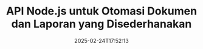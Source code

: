 ---
############################# Static ############################
layout: "landing"
date: 2025-02-24T17:52:13
draft: false

lang: id
product: "Assembly"
product_tag: "assembly"
platform: "Node.js via Java"
platform_tag: "nodejs-java"

############################# Drop-down ############################
supported_platforms:
  items:
    # supported_platforms loop
    - title: ".NET"
      tag: "net"
    # supported_platforms loop
    - title: "Java"
      tag: "java"
    # supported_platforms loop
    - title: "Node.js"
      tag: "nodejs-java"

############################# Head ############################
head_title: "Toolkit Node.js untuk Membangun, Mengotomatiskan, dan Menyesuaikan Dokumen"
head_description: "Library Node.js untuk mengotomatiskan alur kerja dokumen. Hasilkan file PDF, Word, Excel, PowerPoint, HTML, dan email dari template Anda."

############################# Header ############################
title: "API Node.js untuk Otomasi Dokumen dan Laporan yang Disederhanakan"
description: "Percepat proses pembuatan laporan JavaScript dengan menggabungkan data Anda dengan template yang sudah ada."
words:
  for: "untuk"

actions:
  main: "Mulai Uji Coba Anda di NPM"
  main_link: "https://www.npmjs.com/package/@groupdocs/groupdocs.assembly"
  alt: "Lisensi"
  alt_link: "https://purchase.groupdocs.com/pricing/assembly/nodejs-java/"
  title: "Siap untuk Memulai?"
  description: "Coba fitur GroupDocs.Assembly secara gratis atau minta lisensi."

release:
  title: "Versi {0} dirilis"
  notes: "Lihat apa yang baru"
  downloads: "Unduhan"
  link: "https://releases.groupdocs.com/assembly/nodejs-java/"

code:
  title: "Buat Grafik dalam Dokumen Word Menggunakan Node.js"
  more: "Lebih banyak contoh"
  more_link: "https://github.com/groupdocs-assembly/GroupDocs.Assembly-for-Node.js-via-Java/"
  install: "npm i @groupdocs/groupdocs.assembly"
  content: |
    ```javascript {style=abap}
    const assemblyLib = require('@groupdocs/groupdocs.assembly');

    // Path ke template utama
    const template = "chart_template.docx";

    // Ambil data produktivitas manajer dari sumber
    const data_table = 
        new assemblyLib.DocumentTable("Managers.json", 1);

    // Buat instance DataSourceInfo dengan data
    const data 
        = new assemblyLib.DataSourceInfo(data_table, "managers");

    // Atur warna grafik menggunakan DataSourceInfo lain
    const design = 
        new assemblyLib.DataSourceInfo("red", "color");

    // Isi template dengan data dan simpan ke output
    const asm = new assemblyLib.DocumentAssembler();
    asm.assembleDocument(template, "result.docx", data, design);
    ```

############################# Overview ############################
overview:
  enable: true
  title: "Ikhtisar GroupDocs.Assembly"
  description: "Library Node.js yang dirancang untuk membuat dokumen secara programatik dengan penanganan data yang terintegrasi."
  features:
    # feature loop
    - title: "Integrasikan Data Bisnis ke dalam Template dengan JavaScript"
      content: "Hasilkan laporan yang menarik dengan menyematkan JSON, XML, atau data lainnya ke dalam template dengan GroupDocs.Assembly for Node.js via Java."

    # feature loop
    - title: "Kelola Konten yang Disematkan"
      content: "Secara otomatis mengisi tabel, grafik, dan visual lainnya dalam dokumen Anda menggunakan data eksternal."

    # feature loop
    - title: "Opsi Kustomisasi"
      content: "GroupDocs.Assembly for Node.js via Java memungkinkan Anda menambahkan fitur seperti kode batang, mengambil data dari URL, dan mengekspor file dalam berbagai format."

############################# Platforms ############################
platforms:
  enable: true
  title: "Independensi platform"
  description: "GroupDocs.Assembly for Node.js via Java terintegrasi dengan lancar dengan sistem operasi, kerangka kerja, dan manajer paket terkemuka."
  items:
    # platform loop
    - title: "Amazon"
      image: "amazon"
    # platform loop
    - title: "Docker"
      image: "docker"
    # platform loop
    - title: "Azure"
      image: "azure"
    # platform loop
    - title: "Eclipse"
      image: "eclipse"
    # platform loop
    - title: "IntelliJ"
      image: "intellij"
    # platform loop
    - title: "Windows"
      image: "windows"
    # platform loop
    - title: "Linux"
      image: "linux"
    # platform loop
    - title: "Maven"
      image: "maven"

############################# File formats ############################
formats:
  enable: true
  title: "Format file yang didukung"
  description: |
    GroupDocs.Assembly for Node.js via Java mendukung berbagai macam [format dokumen](https://docs.groupdocs.com/assembly/nodejs-java/supported-document-formats/).
  groups:
    # group loop
    - color: "green"
      content: |
        ### Format Microsoft Office
        * **Word:**  DOCX, DOC, DOCM, DOT, DOTX, DOTM, RTF, WordprocessingML
        * **Excel:** XLSX, XLS, XLSM, XLSB, XLTM, XLT, XLTM, XLTX, SpreadsheetML
        * **PowerPoint:** PPT, PPTX, PPTM, PPS, PPSX, PPSM, POTM, POTX
    # group loop
    - color: "blue"
      content: |
        ### Gambar & Format Lainnya
        * **Portabel:** PDF
        * **Gambar:** SVG, TIFF
        * **Format kantor lainnya:** ODT, OTT, OTS, ODS, ODP, OTP
      # group loop
    - color: "red"
      content: |
        ### Format Lainnya
        * **Web:** HTML, MHTML
        * **Email:** EML, MSG, EMLX
        * **Lainnya:** EPUB, MD

############################# Features ############################
features:
  enable: true
  title: "Fitur Utama GroupDocs.Assembly"
  description: "Buat dokumen dan laporan dinamis dengan alat manajemen data yang kuat."

  items:
    # feature loop
    - icon: "preview"
      title: "Visual Data Kaya"
      content: "Sisipkan grafik, tabel, gambar, dan daftar ke dalam dokumen Anda dengan kustomisasi penuh."

    # feature loop
    - icon: "manipulate"
      title: "Transformasi Data Anda"
      content: "Manfaatkan alat seperti rumus dan pengurutan untuk menyusun dan menampilkan informasi secara efektif."

    # feature loop
    - icon: "two_pages"
      title: "Kompatibilitas Format yang Luas"
      content: "Bekerja secara mulus dengan format file populer untuk template dan keluaran."

    # feature loop
    - icon: "document_settings"
      title: "Kustomisasi Template Lanjutan"
      content: "Format template dengan opsi gaya numerik, alfabet, dan lainnya."

    # feature loop
    - icon: "text"
      title: "Hasilkan Kode Batang Secara Dinamis"
      content: "Buat dan sematkan gambar kode batang langsung ke dalam dokumen Anda sesuai permintaan."

    # feature loop
    - icon: "add"
      title: "Gaya Teks Fleksibel"
      content: "Terapkan gaya teks seperti kapitalisasi atau huruf besar kecil judul di dalam template Anda."

    # feature loop
    - icon: "manipulate"
      title: "Penyisipan Konten Dinamis"
      content: "Sertakan konten dari file eksternal secara dinamis saat pembuatan dokumen."

    # feature loop
    - icon: "convert"
      title: "Ekspor ke Berbagai Format"
      content: "Simpan dokumen dalam berbagai format dengan konfigurasi yang Anda tentukan."

    # feature loop
    - icon: "update"
      title: "Sematkan Media Secara Dinamis"
      content: "Sisipkan gambar atau elemen lainnya menggunakan data Base64 saat membuat dokumen."

############################# Code samples ############################
code_samples:
  enable: true
  title: "Contoh kode"
  description: "Temukan contoh praktis tentang cara menggunakan GroupDocs.Assembly untuk tugas umum."
  items:
    # code sample loop
    - title: "Tambahkan Daftar Ber nomor dalam Dokumen Word"
      content: |
        Lihat cara membuat [daftar ber nomor](https://docs.groupdocs.com/assembly/nodejs-java/bulleted-list-in-word-processing-document/) dalam dokumen Word untuk mengatur data secara efektif. Contoh ini menunjukkan cara menghasilkan daftar ber nomor menggunakan GroupDocs.Assembly.
        {{< landing/code title="Tambahkan Daftar Ber nomor dalam Dokumen Word">}}
        ```javascript {style=abap}
        // Sisipkan template ini di halaman dokumen:
        // Indikator kinerja manajer
        // . <<foreach [in products]>><<[ProductName]>>
        // <</foreach>>

        const assemblyLib = require('@groupdocs/groupdocs.assembly');

        // Tentukan path template
        const template = "Bulleted List Template.docx";

        // Atur path file output
        const result = "Result Report.docx"

        // Ambil data manajer dari sumber JSON
        const dataSource = new assemblyLib.JsonDataSource("Report data.json");
        const data = new assemblyLib.DataSourceInfo(dataSource, "managers")

        // Hasilkan laporan dengan data yang diisi
        const assembler = new assemblyLib.DocumentAssembler();
        assembler.assembleDocument(template, result, data);
        ```
        {{< /landing/code >}}
    # code sample loop
    - title: "Sisipkan Grafik Lingkaran ke dalam PowerPoint"
      content: |
        Pelajari cara menggunakan template dan XML untuk menambahkan [grafik lingkaran](https://docs.groupdocs.com/assembly/nodejs-java/pie-chart-in-presentation-document/) dalam presentasi Anda. Tingkatkan laporan Anda dengan grafik lingkaran untuk menyajikan data secara visual dan jelas.
        {{< landing/code title="Sisipkan Grafik Lingkaran ke dalam PowerPoint">}}
        ```javascript {style=abap} 
        // Tambahkan template judul grafik ke presentasi:
        // Pendapatan pelanggan <<foreach [in customers]>> 
        // <<x [CustomerName]>>

        // Sertakan juga template data grafik:
        // Total Order Price<<foreach [in customers]>> 
        // <<x [CustomerName]>>

        const assemblyLib = require('@groupdocs/groupdocs.assembly');

        // Tentukan path template grafik
        const template = "Pie Chart Template.pptx";

        // Atur path file output
        const result = "Result Report.pptx"

        // Ambil data pelanggan dari sumber XML
        const dataSource = new assemblyLib.JsonDataSource("Chart data.xml");
        const data = new assemblyLib.DataSourceInfo(dataSource, "customers")

        // Hasilkan grafik dan simpan hasilnya
        const assembler = new assemblyLib.DocumentAssembler();
        assembler.assembleDocument(template, result, data);
        ```
        {{< /landing/code >}}

---